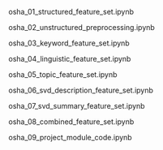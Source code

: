 osha_01_structured_feature_set.ipynb

osha_02_unstructured_preprocessing.ipynb

osha_03_keyword_feature_set.ipynb

osha_04_linguistic_feature_set.ipynb

osha_05_topic_feature_set.ipynb

osha_06_svd_description_feature_set.ipynb

osha_07_svd_summary_feature_set.ipynb

osha_08_combined_feature_set.ipynb

osha_09_project_module_code.ipynb
